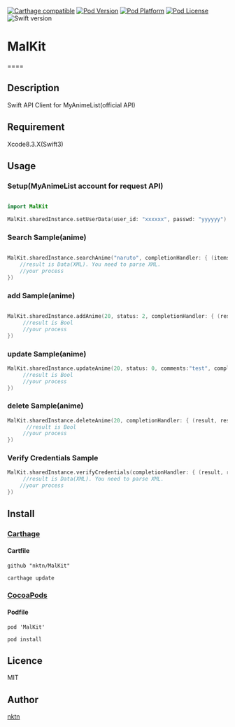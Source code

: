 [![Carthage compatible](https://img.shields.io/badge/Carthage-compatible-4BC51D.svg?style=flat)](https://github.com/Carthage/Carthage)
[![Pod Version](http://img.shields.io/cocoapods/v/MalKit.svg?style=flat)](http://cocoadocs.org/docsets/MalKit/)
[![Pod Platform](http://img.shields.io/cocoapods/p/MalKit.svg?style=flat)](http://cocoadocs.org/docsets/MalKit/)
[![Pod License](http://img.shields.io/cocoapods/l/MalKit.svg?style=flat)](https://github.com/nktn/MalKit/blob/master/LICENSE)
![Swift version](https://img.shields.io/badge/swift-3.0-orange.svg)
# MalKit
====

## Description
Swift API Client for MyAnimeList(official API)

## Requirement
Xcode8.3.X(Swift3)

## Usage
### Setup(MyAnimeList account for request API)
```Swift

import MalKit

MalKit.sharedInstance.setUserData(user_id: "xxxxxx", passwd: "yyyyyy")
```

### Search Sample(anime)
```Swift

MalKit.sharedInstance.searchAnime("naruto", completionHandler: { (items, res, err) in
    //result is Data(XML). You need to parse XML.
    //your process
})
```

### add Sample(anime)
```Swift

MalKit.sharedInstance.addAnime(20, status: 2, completionHandler: { (result, res, err) in
     //result is Bool
     //your process
})
```

### update Sample(anime)
```Swift
MalKit.sharedInstance.updateAnime(20, status: 0, comments:"test", completionHandler: { (result, res, err) in
     //result is Bool
     //your process
})
```

### delete Sample(anime)
```Swift
MalKit.sharedInstance.deleteAnime(20, completionHandler: { (result, res, err) in
      //result is Bool
     //your process
})
```

### Verify Credentials Sample
```Swift
MalKit.sharedInstance.verifyCredentials(completionHandler: { (result, res, err) in
     //result is Data(XML). You need to parse XML.
    //your process
})
```

## Install
### [Carthage](https://github.com/Carthage/Carthage)

#### Cartfile
```
github "nktn/MalKit"
```
`carthage update`

### [CocoaPods](https://github.com/cocoapods/cocoapods)

#### Podfile
```
pod 'MalKit'
```
`pod install`

## Licence
MIT

## Author

[nktn](https://github.com/nktn)
